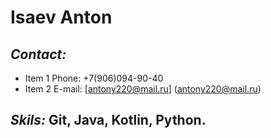 # **Isaev Anton**
## *Contact:*
* Item 1 Phone: +7(906)094-90-40
* Item 2 E-mail: [antony220@mail.ru] (antony220@mail.ru)
## *Skils:* Git, Java, Kotlin, Python.